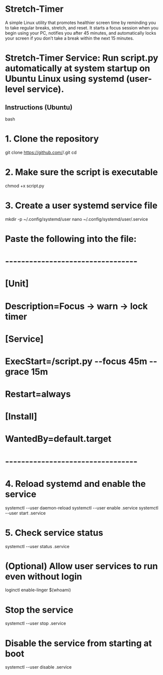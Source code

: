 # Stretch-Timer
A simple Linux utility that promotes healthier screen time by reminding you to take regular breaks, stretch, and reset. It starts a focus session when you begin using your PC, notifies you after 45 minutes, and automatically locks your screen if you don’t take a break within the next 15 minutes.

# Stretch-Timer Service: Run script.py automatically at system startup on **Ubuntu Linux** using systemd (user-level service). 

## Instructions (Ubuntu)
bash
# 1. Clone the repository
git clone https://github.com/<your-username>/<your-repo>.git
cd <your-repo>

# 2. Make sure the script is executable
chmod +x script.py

# 3. Create a user systemd service file
mkdir -p ~/.config/systemd/user
nano ~/.config/systemd/user/<servicename>.service

# Paste the following into the file:
# ---------------------------------
# [Unit]
# Description=Focus → warn → lock timer
#
# [Service]
# ExecStart=<path-to-repo>/script.py --focus 45m --grace 15m
# Restart=always
#
# [Install]
# WantedBy=default.target
# ---------------------------------

# 4. Reload systemd and enable the service
systemctl --user daemon-reload
systemctl --user enable <servicename>.service
systemctl --user start <servicename>.service

# 5. Check service status
systemctl --user status <servicename>.service

# (Optional) Allow user services to run even without login
loginctl enable-linger $(whoami)

# Stop the service
systemctl --user stop <servicename>.service

# Disable the service from starting at boot
systemctl --user disable <servicename>.service
